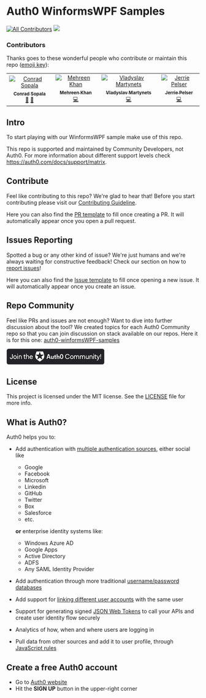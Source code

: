 # Auth0 WinformsWPF Samples
[![All Contributors](https://img.shields.io/badge/all_contributors-4-orange.svg?style=flat-square)](#contributors)
<img src="https://img.shields.io/badge/community-driven-brightgreen.svg"/> <br>

### Contributors 

Thanks goes to these wonderful people who contribute or maintain this repo ([emoji key](https://allcontributors.org/docs/en/emoji-key)):

<!-- ALL-CONTRIBUTORS-LIST:START - Do not remove or modify this section -->
<!-- prettier-ignore -->
<table>
  <tr>
    <td align="center"><a href="https://twitter.com/beardaway"><img src="https://avatars3.githubusercontent.com/u/11062800?v=4" width="100px;" alt="Conrad Sopala"/><br /><sub><b>Conrad Sopala</b></sub></a><br /><a href="#maintenance-beardaway" title="Maintenance">🚧</a> <a href="#review-beardaway" title="Reviewed Pull Requests">👀</a></td>
    <td align="center"><a href="https://github.com/mehreencs87"><img src="https://avatars0.githubusercontent.com/u/14890513?v=4" width="100px;" alt="Mehreen Khan"/><br /><sub><b>Mehreen Khan</b></sub></a><br /><a href="https://github.com/auth0-community/auth0-winformsWPF-samples/commits?author=mehreencs87" title="Code">💻</a></td>
    <td align="center"><a href="https://github.com/Amialc"><img src="https://avatars0.githubusercontent.com/u/1114365?v=4" width="100px;" alt="Vladyslav Martynets"/><br /><sub><b>Vladyslav Martynets</b></sub></a><br /><a href="https://github.com/auth0-community/auth0-winformsWPF-samples/commits?author=Amialc" title="Code">💻</a></td>
    <td align="center"><a href="http://www.jerriepelser.com"><img src="https://avatars0.githubusercontent.com/u/1006420?v=4" width="100px;" alt="Jerrie Pelser"/><br /><sub><b>Jerrie Pelser</b></sub></a><br /><a href="https://github.com/auth0-community/auth0-winformsWPF-samples/commits?author=jerriep" title="Code">💻</a></td>
  </tr>
</table>

<!-- ALL-CONTRIBUTORS-LIST:END -->

## Intro

To start playing with our WinformsWPF sample make use of this repo.

This repo is supported and maintained by Community Developers, not Auth0. For more information about different support levels check https://auth0.com/docs/support/matrix.

## Contribute

Feel like contributing to this repo? We're glad to hear that! Before you start contributing please visit our [Contributing Guideline](https://github.com/auth0-community/getting-started/blob/master/CONTRIBUTION.md).

Here you can also find the [PR template](https://github.com/auth0-community/auth0-winformsWPF-samples/blob/master/PULL_REQUEST_TEMPLATE.md) to fill once creating a PR. It will automatically appear once you open a pull request.

## Issues Reporting

Spotted a bug or any other kind of issue? We're just humans and we're always waiting for constructive feedback! Check our section on how to [report issues](https://github.com/auth0-community/getting-started/blob/master/CONTRIBUTION.md#issues)!

Here you can also find the [Issue template](https://github.com/auth0-community/auth0-winformsWPF-samples/blob/master/ISSUE_TEMPLATE.md) to fill once opening a new issue. It will automatically appear once you create an issue.

## Repo Community

Feel like PRs and issues are not enough? Want to dive into further discussion about the tool? We created topics for each Auth0 Community repo so that you can join discussion on stack available on our repos. Here it is for this one: [auth0-winformsWPF-samples](https://community.auth0.com/t/auth0-community-oss-auth0-winformswpf-samples/15999)

<a href="https://community.auth0.com/">
<img src="/Assets/join_auth0_community_badge.png"/>
</a>

## License

This project is licensed under the MIT license. See the [LICENSE](https://github.com/auth0-community/auth0-winformsWPF-samples/blob/master/LICENSE) file for more info.

## What is Auth0?

Auth0 helps you to:

* Add authentication with [multiple authentication sources](https://docs.auth0.com/identityproviders), either social like
  * Google
  * Facebook
  * Microsoft
  * Linkedin
  * GitHub
  * Twitter
  * Box
  * Salesforce
  * etc.

  **or** enterprise identity systems like:
  * Windows Azure AD
  * Google Apps
  * Active Directory
  * ADFS
  * Any SAML Identity Provider

* Add authentication through more traditional [username/password databases](https://docs.auth0.com/mysql-connection-tutorial)
* Add support for [linking different user accounts](https://docs.auth0.com/link-accounts) with the same user
* Support for generating signed [JSON Web Tokens](https://docs.auth0.com/jwt) to call your APIs and create user identity flow securely
* Analytics of how, when and where users are logging in
* Pull data from other sources and add it to user profile, through [JavaScript rules](https://docs.auth0.com/rules)

## Create a free Auth0 account

* Go to [Auth0 website](https://auth0.com/signup)
* Hit the **SIGN UP** button in the upper-right corner
